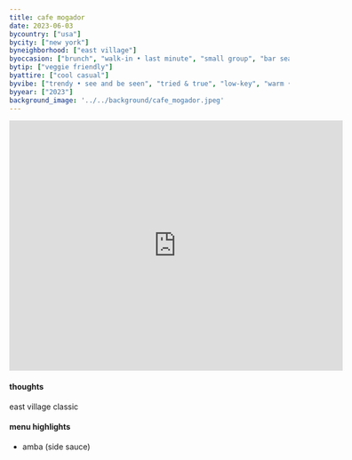 ```yaml
---
title: cafe mogador 
date: 2023-06-03
bycountry: ["usa"]
bycity: ["new york"]
byneighborhood: ["east village"]
byoccasion: ["brunch", "walk-in • last minute", "small group", "bar seating • solo dining", "impress visitors", "people watching"]
bytip: ["veggie friendly"]
byattire: ["cool casual"]
byvibe: ["trendy • see and be seen", "tried & true", "low-key", "warm • cozy", "patio action • garden seating"]
byyear: ["2023"]
background_image: '../../background/cafe_mogador.jpeg'
---
```


<iframe src="https://www.google.com/maps/embed?pb=!1m18!1m12!1m3!1d24194.668664575463!2d-73.97959655017345!3d40.71067247496564!2m3!1f0!2f0!3f0!3m2!1i1024!2i768!4f13.1!3m3!1m2!1s0x89c2599d133e8f2b%3a0x2df7f1a7bf3e00bc!2scafe%20mogador!5e0!3m2!1sen!2sus!4v1697227227762!5m2!1sen!2sus" width="600" height="450" style="border:0;" allowfullscreen="" loading="lazy" referrerpolicy="no-referrer-when-downgrade"></iframe>

#### thoughts
east village classic

#### menu highlights
* amba (side sauce)
